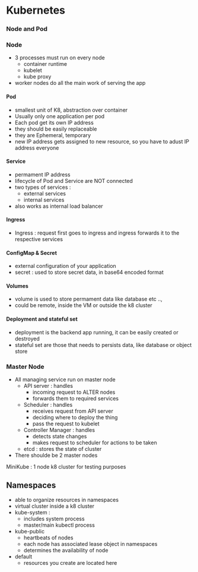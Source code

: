 # Kubernetes

### Node and Pod

### Node

* 3 processes must run on every node
  * container runtime
  * kubelet
  * kube proxy
* worker nodes do all the main work of serving the app

#### Pod

* smallest unit of K8, abstraction over container
* Usually only one application per pod
* Each pod get its own IP address
* they should be easily replaceable
* they are Ephemeral, temporary
* new IP address gets assigned to new resource, so you have to adust IP address everyone

#### Service

* permament IP address
* lifecycle of Pod and Service are NOT connected
* two types of services :
  * external services
  * internal services
* also works as internal load balancer

#### Ingress

* Ingress : request first goes to ingress and ingress forwards it to the respective services

#### ConfigMap & Secret

* external configuration of your application
* secret : used to store secret data, in base64 encoded format

#### Volumes

* volume is used to store permament data like database etc ..,
* could be remote, inside the VM or outside the k8 cluster

#### Deployment and stateful set

* deployment is the backend app running, it can be easily created or destroyed
* stateful set are those that needs to persists data, like database or object store

### Master Node

* All managing service run on master node
  * API server : handles
    * incoming request to ALTER nodes
    * forwards them to required services
  * Scheduler : handles
    * receives request from API server
    * deciding where to deploy the thing
    * pass the request to kubelet
  * Controller Manager : handles
    * detects state changes
    * makes request to scheduler for actions to be taken
  * etcd : stores the state of cluster
* There shoulde be 2 master nodes

MiniKube : 1 node k8 cluster for testing purposes

## Namespaces

* able to organize resources in namespaces
* virtual cluster inside a k8 cluster
* kube-system : 
  * includes system process
  * master/main kubectl process
* kube-public
  * heartbeats of nodes
  * each node has associated lease object in namespaces
  * determines the availability of node
* default
  * resources you create are located here

